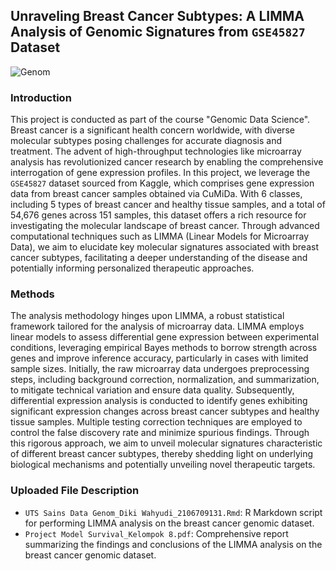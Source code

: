 ## Unraveling Breast Cancer Subtypes: A LIMMA Analysis of Genomic Signatures from `GSE45827` Dataset

![Genom](https://acxngcvroo.cloudimg.io/v7/https://content.embl.org/sites/default/files/02-2023/2023-CORTES-CIRIANO-Liquid-biopsies-1000x600-with-cells.jpg?w=1000&h=600) <br>

### Introduction
This project is conducted as part of the course "Genomic Data Science". Breast cancer is a significant health concern worldwide, with diverse molecular subtypes posing challenges for accurate diagnosis and treatment. The advent of high-throughput technologies like microarray analysis has revolutionized cancer research by enabling the comprehensive interrogation of gene expression profiles. In this project, we leverage the `GSE45827` dataset sourced from Kaggle, which comprises gene expression data from breast cancer samples obtained via CuMiDa. With 6 classes, including 5 types of breast cancer and healthy tissue samples, and a total of 54,676 genes across 151 samples, this dataset offers a rich resource for investigating the molecular landscape of breast cancer. Through advanced computational techniques such as LIMMA (Linear Models for Microarray Data), we aim to elucidate key molecular signatures associated with breast cancer subtypes, facilitating a deeper understanding of the disease and potentially informing personalized therapeutic approaches.

### Methods
The analysis methodology hinges upon LIMMA, a robust statistical framework tailored for the analysis of microarray data. LIMMA employs linear models to assess differential gene expression between experimental conditions, leveraging empirical Bayes methods to borrow strength across genes and improve inference accuracy, particularly in cases with limited sample sizes. Initially, the raw microarray data undergoes preprocessing steps, including background correction, normalization, and summarization, to mitigate technical variation and ensure data quality. Subsequently, differential expression analysis is conducted to identify genes exhibiting significant expression changes across breast cancer subtypes and healthy tissue samples. Multiple testing correction techniques are employed to control the false discovery rate and minimize spurious findings. Through this rigorous approach, we aim to unveil molecular signatures characteristic of different breast cancer subtypes, thereby shedding light on underlying biological mechanisms and potentially unveiling novel therapeutic targets.

### Uploaded File Description
- `UTS Sains Data Genom_Diki Wahyudi_2106709131.Rmd`: R Markdown script for performing LIMMA analysis on the breast cancer genomic dataset.
- `Project Model Survival_Kelompok 8.pdf`: Comprehensive report summarizing the findings and conclusions of the LIMMA analysis on the breast cancer genomic dataset. 
